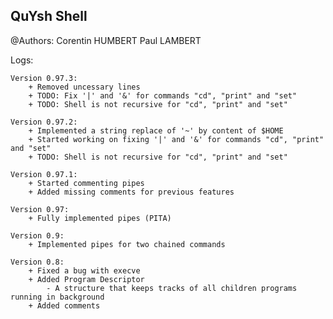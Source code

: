 ## QuYsh Shell

@Authors:
    Corentin HUMBERT
    Paul LAMBERT

Logs:

    Version 0.97.3:
        + Removed uncessary lines
        + TODO: Fix '|' and '&' for commands "cd", "print" and "set"
        + TODO: Shell is not recursive for "cd", "print" and "set"
    
    Version 0.97.2:
        + Implemented a string replace of '~' by content of $HOME
        + Started working on fixing '|' and '&' for commands "cd", "print" and "set"
        + TODO: Shell is not recursive for "cd", "print" and "set"
        
    Version 0.97.1:
        + Started commenting pipes
        + Added missing comments for previous features

    Version 0.97:
        + Fully implemented pipes (PITA)

    Version 0.9:
        + Implemented pipes for two chained commands

    Version 0.8:
        + Fixed a bug with execve
        + Added Program Descriptor
            - A structure that keeps tracks of all children programs running in background
        + Added comments